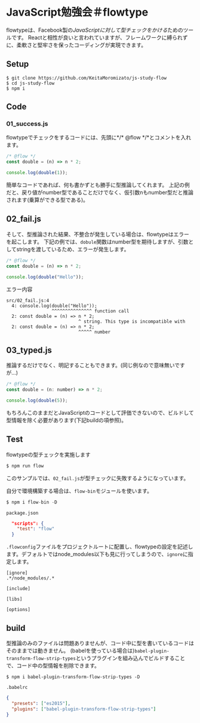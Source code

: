 # JavaScript勉強会＃flowtype

flowtypeは、Facebook製の*JavaScriptに対して型チェックをかける*ためのツールです。
Reactと相性が良いと言われていますが、フレームワークに縛られずに、柔軟さと堅牢さを保ったコーディングが実現できます。

## Setup

```
$ git clone https://github.com/KeitaMoromizato/js-study-flow
$ cd js-study-flow
$ npm i
```

## Code
### 01_success.js

flowtypeでチェックをするコードには、先頭に*/\* @flow \*/*とコメントを入れます。

```js
/* @flow */
const double = (n) => n * 2;

console.log(double(1));
```

簡単なコードであれば、何も書かずとも勝手に型推論してくれます。
上記の例だと、戻り値がnumber型であることだけでなく、仮引数nもnumber型だと推論されます(乗算ができる型である)。

## 02_fail.js

そして、型推論された結果、不整合が発生している場合は、flowtypeはエラーを起こします。
下記の例では、`dobule`関数はnumber型を期待しますが、引数としてstringを渡しているため、エラーが発生します。

```js
/* @flow */
const double = (n) => n * 2;

console.log(double("Hello"));
```

エラー内容

```
src/02_fail.js:4
  4: console.log(double("Hello"));
                 ^^^^^^^^^^^^^^^ function call
  2: const double = (n) => n * 2;
                           ^ string. This type is incompatible with
  2: const double = (n) => n * 2;
                           ^^^^^ number
```

## 03_typed.js

推論するだけでなく、明記することもできます。(同じ例なので意味無いですが...)

```js
/* @flow */
const double = (n: number) => n * 2;

console.log(double(5));
```

もちろんこのままだとJavaScriptのコードとして評価できないので、ビルドして型情報を除く必要があります(下記buildの項参照)。

## Test

flowtypeの型チェックを実施します

```js
$ npm run flow
```

このサンプルでは、`02_fail.js`が型チェックに失敗するようになっています。

自分で環境構築する場合は、`flow-bin`モジュールを使います。

```js
$ npm i flow-bin -D
```

`package.json`

```json
  "scripts": {
    "test": "flow"
  }
```

`.flowconfig`ファイルをプロジェクトルートに配置し、flowtypeの設定を記述します。デフォルトではnode_modules以下も見に行ってしまうので、`ignore`に指定します。

```
[ignore]
.*/node_modules/.*

[include]

[libs]

[options]
```

## build

型推論のみのファイルは問題ありませんが、コード中に型を書いているコードはそのままでは動きません。
(babelを使っている場合は)`babel-plugin-transform-flow-strip-types`というプラグインを組み込んでビルドすることで、コード中の型情報を削除できます。

```
$ npm i babel-plugin-transform-flow-strip-types -D
```

`.babelrc`

```json
{
  "presets": ["es2015"],
  "plugins": ["babel-plugin-transform-flow-strip-types"]
}
```